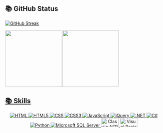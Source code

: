  ## 📚 GitHub Status
[![GitHub Streak](https://streak-stats.demolab.com?user=josimarsdepaula&theme=vision-friendly-dark&date_format=j%20M%5B%20Y%5D&card_width=906)](https://git.io/streak-stats)
<div>
<a href="https://github.com/josimarsdepaula">
<img loading="lazy" height="180em" src="https://github-readme-stats.vercel.app/api/top-langs/?username=josimarsdepaula&layout=compact&langs_count=7&theme=dracula"/>
<img loading="lazy" height="180em" src="https://github-readme-stats.vercel.app/api?username=josimarsdepaula&show_icons=true&theme=dracula&include_all_commits=true&count_private=true"/>
</div>

 ## 📚 Skills
<p align="center">
  <img alt="HTML"  src="https://img.shields.io/badge/HTML-239120?style=for-the-badge&logo=html5&logoColor=white">
  <img alt="HTML5" src="https://img.shields.io/badge/HTML5-E34F26?style=for-the-badge&logo=html5&logoColor=white">
  <img alt="CSS"  src="https://img.shields.io/badge/CSS-239120?&style=for-the-badge&logo=css3&logoColor=white">
  <img alt="CSS3" src="https://img.shields.io/badge/CSS3-1572B6?style=for-the-badge&logo=css3&logoColor=white">
  <img alt="JavaScript" src="https://img.shields.io/badge/JavaScript-F7DF1E?style=for-the-badge&logo=javascript&logoColor=black">
  <img alt="jQuery" src="https://img.shields.io/badge/jQuery-0769AD?style=for-the-badge&logo=jquery&logoColor=white">
  <img alt=".NET" src="https://img.shields.io/badge/.NET-5C2D91?style=for-the-badge&logo=.net&logoColor=white">
  <img alt="C#" src="https://img.shields.io/badge/C%23-239120?style=for-the-badge&logo=c-sharp&logoColor=white">
  <img alt="Python" src="https://img.shields.io/badge/Python-14354C?style=for-the-badge&logo=python&logoColor=white">
  <img alt="Microsoft SQL Server" src="https://img.shields.io/badge/Microsoft_SQL_Server-CC2927?style=for-the-badge&logo=microsoft-sql-server&logoColor=white">
  <img alt="Classic ASP" height="28" width="56" src="https://user-images.githubusercontent.com/88748637/150883584-f1a99b8d-bd54-49de-b7ad-6b06c77f03d3.png">
  <img alt="Visual Basic 6" height="28" width="56" src="https://user-images.githubusercontent.com/88748637/150884149-e5d5cfce-f07c-4504-97fa-a00fd5741ad4.png">
</p>
